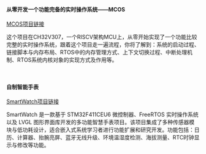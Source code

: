 #### 从零开发一个功能完备的实时操作系统——MCOS
[MCOS项目链接](https://github.com/tengmengchen/MCOS)

这个项目在CH32V307，一个RISCV架构MCU上，从零开始实现了一个功能比较完整的实时操作系统，跟着这个项目走一遍流程，你将了解到：系统的启动过程、链接脚本与内存布局、RTOS中的内存管理方式、上下文切换过程、中断处理机制、RTOS系统内核对象的实现方式及作用等。

&emsp;&emsp;


#### 自制智能手表
[SmartWatch项目链接](https://github.com/tengmengchen/SmartWatch)

SmartWatch 是一款基于 STM32F411CEU6 微控制器、FreeRTOS 实时操作系统以及 LVGL 图形界面库开发的多功能智慧手表项目。该项目集成了多种传感器模块与低功耗设计，适合嵌入式系统学习者进行功能扩展和研究开发。功能包括：日历、计算器、抬腕亮屏、蓝牙无线升级、环境温湿度检测、海拔测量、RTC时钟显示与修改等功能。

